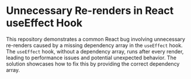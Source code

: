 # Unnecessary Re-renders in React useEffect Hook

This repository demonstrates a common React bug involving unnecessary re-renders caused by a missing dependency array in the `useEffect` hook.  The `useEffect` hook, without a dependency array, runs after every render, leading to performance issues and potential unexpected behavior.  The solution showcases how to fix this by providing the correct dependency array.